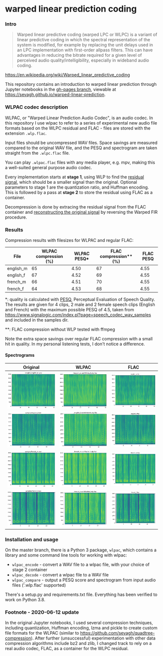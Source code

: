 # warped linear prediction coding

### Intro

>Warped linear predictive coding (warped LPC or WLPC) is a variant of linear predictive coding in which the spectral representation of the system is modified, for example by replacing the unit delays used in an LPC implementation with first-order allpass filters. This can have advantages in reducing the bitrate required for a given level of perceived audio quality/intelligibility, especially in wideband audio coding.

https://en.wikipedia.org/wiki/Warped_linear_predictive_coding

This repository contains an introduction to warped linear prediction through Jupyter notebooks in the [gh-pages branch](https://github.com/sevagh/warped-linear-prediction/tree/gh-pages), viewable at https://sevagh.github.io/warped-linear-prediction.

### WLPAC codec description

WLPAC, or "Warped Linear Prediction Audio Codec", is an audio codec. In this repository I use wlpac to refer to a series of experimental new audio file formats based on the WLPC residual and FLAC - files are stored with the extension `.wlp.flac`.

Input files should be uncompressed WAV files. Space savings are measured compared to the original WAV file, and the PESQ and spectrogram are taken straight from the `.wlpc.flac` file.

You can play `.wlpac.flac` files with any media player, e.g. mpv, making this a well-suited general purpose audio codec.

Every implementation starts at **stage 1**, using WLP to find the [residual signal](https://sevagh.github.io/warped-linear-prediction/Listening%20tests%2C%20speech%20and%20music.html), which should be a smaller signal than the original. Optional parameters to stage 1 are the quantization ratio, and Huffman encoding. This is followed by a pass at **stage 2** to store the residual using FLAC as a container.

Decompression is done by extracing the residual signal from the FLAC container and [reconstructing the original signal](https://sevagh.github.io/warped-linear-prediction/Reconstructing%20the%20original%20signal.html) by reversing the Warped FIR procedure.

### Results

Compression results with filesizes for WLPAC and regular FLAC:

| File     | WLPAC compression (%) | WLPAC PESQ\*   | FLAC compression\*\* (%) |FLAC PESQ   |
|----------|-----------------------|----------------|--------------------------|------------|
|english_m | 65                    | 4.50           | 67                       | 4.55       |
|english_f | 67                    | 4.52           | 69                       | 4.55       |
|french_m  | 66                    | 4.51           | 70                       | 4.55       |
|french_f  | 64                    | 4.53           | 68                       | 4.55       |

\*: quality is calculated with [PESQ](https://github.com/ludlows/python-pesq), Perceptual Evaluation of Speech Quality. The results are given for 4 clips, 2 male and 2 female speech clips (English and French) with the maximum possible PESQ of 4.5, taken from https://www.signalogic.com/index.pl?page=speech_codec_wav_samples and included in the samples dir.

\*\*: FLAC compression without WLP tested with ffmpeg

Note the extra space savings over regular FLAC compression with a small hit in quality. In my personal listening tests, I don't notice a difference.

#### Spectrograms

| Original | WLPAC | FLAC |
|----------|-------|------|
| <img src="./samples/english_m.wav-specgram.png" width=400/> | <img src="./samples/english_m-out-f984daa9.wlp.flac-specgram.png" width=400/> | <img src="./samples/english_m.flac-specgram.png" width=400/> |
| <img src="./samples/english_f.wav-specgram.png" width=400/> | <img src="./samples/english_f-out-8d95b405.wlp.flac-specgram.png" width=400/> | <img src="./samples/english_f.flac-specgram.png" width=400/> |
| <img src="./samples/french_m.wav-specgram.png" width=400/> | <img src="./samples/french_m-out-ffae2613.wlp.flac-specgram.png" width=400/> | <img src="./samples/french_m.flac-specgram.png" width=400/> |
| <img src="./samples/french_f.wav-specgram.png" width=400/> | <img src="./samples/french_f-out-869a86e1.wlp.flac-specgram.png" width=400/> | <img src="./samples/french_f.flac-specgram.png" width=400/> |

### Installation and usage

On the master branch, there is a Python 3 package, `wlpac`, which contains a library and some command line tools for working with wlpac:

* `wlpac_encode` - convert a WAV file to a wlpac file, with your choice of stage 2 container
* `wlpac_decode` - convert a wlpac file to a WAV file
* `wlpac_compare` - output a PESQ score and spectrogram from input audio files ('.wlp.flac' supported)

There's a setup.py and requirements.txt file. Everything has been verified to work on Python 3.8.

### Footnote - 2020-06-12 update

In the original Jupyter notebooks, I used several compression techniques, including quantization, Huffman encoding, lzma and pickle to create custom file formats for the WLPAC (similar to https://github.com/sevagh/quadtree-compression). After further (unsuccessful) experimentation with other data compression algorithms include bz2 and zlib, I changed track to rely on a real audio codec, FLAC, as a container for the WLPC residual.

